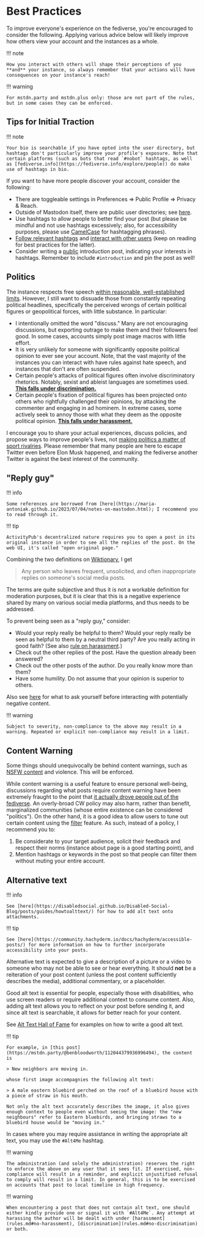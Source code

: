 # Best Practices

To improve everyone's experience on the fediverse, you're encouraged to consider the following. Applying various advice below will likely improve how others view your account and the instances as a whole.

!!! note

    How you interact with others will shape their perceptions of you **and** your instance, so always remember that your actions will have consequences on your instance's reach!

!!! warning

    For mstdn.party and mstdn.plus only: those are not part of the rules, but in some cases they can be enforced.

## Tips for Initial Traction

!!! note

    Your bio is searchable if you have opted into the user directory, but hashtags don't particularly improve your profile's exposure. Note that certain platforms (such as bots that read `#nobot` hashtags, as well as [fediverse.info](https://fediverse.info/explore/people)) do make use of hashtags in bio.

If you want to have more people discover your account, consider the following:

* There are toggleable settings in Preferences => Public Profile => Privacy & Reach.
* Outside of Mastodon itself, there are public user directories; see [here](how-to-follow.md#how-to-follow-people-and-content).
* Use hashtags to allow people to better find your post (but please be mindful and not use hashtags excessively; also, for accessibility purposes, please use [CamelCase](https://en.wikipedia.org/wiki/Camel_case) for hashtagging phrases).
* [Follow relevant hashtags](how-to-follow.md#how-to-follow-people-and-content) and [interact with other users](should-i.md#you-want-to-interact-with-others) (keep on reading for best practices for the latter).
* Consider writing a [public](https://docs.joinmastodon.org/user/posting/#privacy) introduction post, indicating your interests in hashtags. Remember to include `#introduction` and pin the post as well!

## Politics

The instance respects free speech [within reasonable, well-established limits](rules.md). However, I still want to dissuade those from constantly repeating political headlines, specifically the perceived wrongs of certain political figures or geopolitical forces, with little substance. In particular:

* I intentionally omitted the word "discuss." Many are not encouraging discussions, but exporting outrage to make them and their followers feel good. In some cases, accounts simply post image macros with little effort.
* It is very unlikely for someone with significantly opposite political opinion to ever see your account. Note, that the vast majority of the instances you can interact with have rules against hate speech, and instances that don't are often suspended.
* Certain people's attacks of political figures often involve discriminatory rhetorics. Notably, sexist and ableist languages are sometimes used. **[This falls under discrimination.](rules.md#no-discrimination)**
* Certain people's fixation of political figures has been projected onto others who rightfully challenged their opinions, by attacking the commenter and engaging in ad hominem. In extreme cases, some actively seek to annoy those with what they deem as the opposite political opinion. **[This falls under harassment.](rules.md#no-harassment)**

I encourage you to share your actual experiences, discuss policies, and propose ways to improve people's lives, not [making politics a matter of sport rivalries](https://news.ku.edu/2015/04/13/study-most-partisans-treat-politics-sports-rivalries-instead-focusing-issues). Please remember that many people are here to escape Twitter even before Elon Musk happened, and making the fediverse another Twitter is against the best interest of the community.

## "Reply guy"

!!! info

    Some references are borrowed from [here](https://maria-antoniak.github.io/2023/07/04/notes-on-mastodon.html); I recommend you to read through it.

!!! tip

    ActivityPub's decentralized nature requires you to open a post in its original instance in order to see all the replies of the post. On the web UI, it's called "open original page."

Combining the two definitions on [Wiktionary](https://en.wiktionary.org/wiki/reply_guy), I get

> Any person who leaves frequent, unsolicited, and often inappropriate replies on someone's social media posts.

The terms are quite subjective and thus it is not a workable definition for moderation purposes, but it is clear that this is a negative experience shared by many on various social media platforms, and thus needs to be addressed.

To prevent being seen as a "reply guy," consider:

* Would your reply really be helpful to them? Would your reply really be seen as helpful to them by a neutral third party? Are you really acting in good faith? (See also [rule on harassment](rules.md#no-harassment).)
* Check out the other replies of the post. Have the question already been answered?
* Check out the other posts of the author. Do you really know more than them?
* Have some humility. Do not assume that your opinion is superior to others.

Also see [here](https://community.hachyderm.io/docs/hachyderm/mental-health/#collective-action-requires-a-collective) for what to ask yourself before interacting with potentially negative content.

!!! warning

    Subject to severity, non-compliance to the above may result in a warning. Repeated or explicit non-compliance may result in a limit.

## Content Warning

Some things should unequivocally be behind content warnings, such as [NSFW content](rules.md#for-mstdnparty-and-most-other-generalist-instances) and violence. This will be enforced.

While content warning is a useful feature to ensure personal well-being, discussions regarding what posts require content warning have been extremely fraught to the point that [it actually drove people out of the fediverse](https://erinkissane.com/mastodon-is-easy-and-fun-except-when-it-isnt#got-yelled-at-felt-bad). An overly-broad CW policy may also harm, rather than benefit, marginalized communities (whose entire existence can be considered "politics"). On the other hand, it is a good idea to allow users to tune out certain content using the [filter](https://docs.joinmastodon.org/user/moderating/#filters) feature. As such, instead of a policy, I recommend you to:

1. Be considerate to your target audience, solicit their feedback and respect their norms (instance about page is a good starting point), and
2. Mention hashtags or keywords in the post so that people can filter them without muting your entire account.

## Alternative text

!!! info

    See [here](https://disabledsocial.github.io/Disabled-Social-Blog/posts/guides/howtoalttext/) for how to add alt text onto attachments.

!!! tip

    See [here](https://community.hachyderm.io/docs/hachyderm/accessible-posts/) for more information on how to further incorporate accessibility into your posts.

Alternative text is expected to give a description of a picture or a video to someone who may not be able to see or hear everything. It should **not** be a reiteration of your post content (unless the post content sufficiently describes the media), additional commentary, or a placeholder.

Good alt text is essential for people, especially those with disabilities, who use screen readers or require additional context to consume content. Also, adding alt text allows you to reflect on your post before sending it, and since alt text is searchable, it allows for better reach for your content.

See [Alt Text Hall of Fame](https://alttexthalloffame.org/en/) for examples on how to write a good alt text.

!!! tip

    For example, in [this post](https://mstdn.party/@benbloodworth/112044379936996494), the content is

    > New neighbors are moving in.

    whose first image accompagnies the following alt text:

    > A male eastern bluebird perched on the roof of a bluebird house with a piece of straw in his mouth.

    Not only the alt text accurately describes the image, it also gives enough context to people even without seeing the image: the "new neighbours" refer to Eastern bluebirds, and bringing straws to a bluebird house would be "moving in." 

In cases where you may require assistance in writing the appropriate alt text, you may use the `#Alt4Me` hashtag.

!!! warning

    The administration (and solely the administration) reserves the right to enforce the above on any user that it sees fit. If exercised, non-compliance will result in a reminder, and explicit unjustified refusal to comply will result in a limit. In general, this is to be exercised on accounts that post to local timeline in high frequency.

!!! warning

    When encountering a post that does not contain alt text, one should either kindly provide one or signal it with `#Alt4Me`. Any attempt at harassing the author will be dealt with under [harassment](rules.md#no-harassment), [discrimination](rules.md#no-discrimination) or both.
